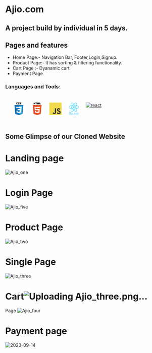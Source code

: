 # Ajio.com


## A project build by individual in 5 days.

   


## Pages and features
- Home Page:- Navigation Bar, Footer,Login,Signup.
- Product Page:- It has sorting & filtering functionality.
- Cart Page :- Dyanamic cart
- Payment Page

<h3 align="left">Languages and Tools:</h3>
<p align="left" style=' width:"90%"; margin: auto; padding: 23px; display: flex; gap: 18px;'> <a href="https://www.w3schools.com/css/" target="_blank" rel="noreferrer"> <img src="https://raw.githubusercontent.com/devicons/devicon/master/icons/css3/css3-original-wordmark.svg" alt="css3" width="40" height="40"/> </a>  <a href="https://www.w3.org/html/" target="_blank" rel="noreferrer"> <img src="https://raw.githubusercontent.com/devicons/devicon/master/icons/html5/html5-original-wordmark.svg" alt="html5" width="40" height="40"/> </a> <a href="https://developer.mozilla.org/en-US/docs/Web/JavaScript" target="_blank" rel="noreferrer"> <img src="https://raw.githubusercontent.com/devicons/devicon/master/icons/javascript/javascript-original.svg" alt="javascript" width="40" height="40"/> </a> <a href="https://nodejs.org" target="_blank" rel="noreferrer">  <img src="https://raw.githubusercontent.com/devicons/devicon/master/icons/react/react-original-wordmark.svg" alt="react" width="40" height="40"/> </a> <a href="https://chakra-ui.com/" target="_blank" rel="noreferrer"> <img src="https://image.pngaaa.com/704/7959704-middle.png" alt="react" width="50" height="40"/> </a> <a href="https://openbase.com/js/slick-slider/documentation" target="_blank" rel="noreferrer"> </a></p>

## Some Glimpse of our Cloned Website


# Landing page
![Ajio_one](https://github.com/borsejugal23/Ajio.com/assets/115457172/8694c3e7-1680-4f6f-a7c5-b92bf438c176)


# Login Page
![Ajio_five](https://github.com/borsejugal23/Ajio.com/assets/115457172/886d3a8a-a02d-4b1c-b15d-569672d3da76)

# Product Page
![Ajio_two](https://github.com/borsejugal23/Ajio.com/assets/115457172/f1c33506-47a8-49d3-8827-0a6c92abc4a8)

# Single Page
![Ajio_three](https://github.com/borsejugal23/Ajio.com/assets/115457172/d8d45d67-a5ba-490d-a28f-c222262bf8cf)

# Cart![Uploading Ajio_three.png…]()
 Page
![Ajio_four](https://github.com/borsejugal23/Ajio.com/assets/115457172/43956df6-e386-4afd-a54c-4a6f277bc94e)

# Payment page
![2023-09-14](https://github.com/borsejugal23/Ajio.com/assets/115457172/53a9e455-7e1c-454a-b63e-a56e0f92bc8d)

